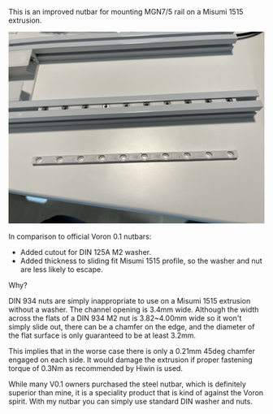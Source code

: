 This is an improved nutbar for mounting MGN7/5 rail on a Misumi 1515 extrusion.

![Photo](nutbar.jpg)

In comparison to official Voron 0.1 nutbars:

* Added cutout for DIN 125A M2 washer.
* Added thickness to sliding fit Misumi 1515 profile, so the washer and nut are less likely to escape.

Why?

DIN 934 nuts are simply inappropriate to use on a Misumi 1515 extrusion without a washer.
The channel opening is 3.4mm wide. Although the width across the flats of a DIN 934 M2 nut is 3.82~4.00mm
wide so it won't simply slide out, there can be a chamfer on the edge,
and the diameter of the flat surface is only guaranteed to be at least 3.2mm.

This implies that in the worse case there is only a 0.21mm 45deg chamfer engaged on each side.
It would damage the extrusion if proper fastening torque of 0.3Nm as recommended by Hiwin is used.

While many V0.1 owners purchased the steel nutbar, which is definitely superior than mine,
it is a speciality product that is kind of against the Voron spirit.
With my nutbar you can simply use standard DIN washer and nuts.
